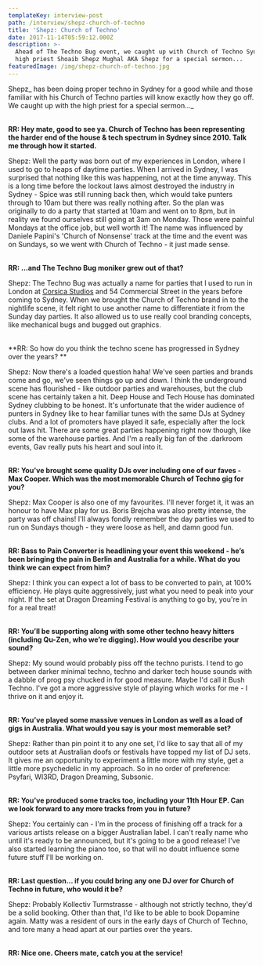 ```yaml
---
templateKey: interview-post
path: /interview/shepz-church-of-techno
title: 'Shepz: Church of Techno'
date: 2017-11-14T05:59:12.000Z
description: >-
  Ahead of The Techno Bug event, we caught up with Church of Techno Sydney's
  high priest Shoaib Shepz Mughal AKA Shepz for a special sermon...
featuredImage: /img/shepz-church-of-techno.jpg
---
```

Shepz_ has been doing proper techno in Sydney for a good while and those familiar with his Church of Techno parties will know exactly how they go off. We caught up with the high priest for a special sermon..._
<br><br>

**RR: Hey mate, good to see ya. Church of Techno has been representing the harder end of the house & tech spectrum in Sydney since 2010. Talk me through how it started.**

Shepz: Well the party was born out of my experiences in London, where I used to go to heaps of daytime parties. When I arrived in Sydney, I was surprised that nothing like this was happening, not at the time anyway. This is a long time before the lockout laws almost destroyed the industry in Sydney - Spice was still running back then, which would take punters through to 10am but there was really nothing after. So the plan was originally to do a party that started at 10am and went on to 8pm, but in reality we found ourselves still going at 3am on Monday. Those were painful Mondays at the office job, but well worth it! The name was influenced by Daniele Papini's 'Church of Nonsense' track at the time and the event was on Sundays, so we went with Church of Techno - it just made sense.
<br><br>

**RR: …and The Techno Bug moniker grew out of that?**

Shepz: The Techno Bug was actually a name for parties that I used to run in London at [Corsica Studios](https://www.facebook.com/CorsicaStudiosLondon/) and 54 Commercial Street in the years before coming to Sydney. When we brought the Church of Techno brand in to the nightlife scene, it felt right to use another name to differentiate it from the Sunday day parties. It also allowed us to use really cool branding concepts, like mechanical bugs and bugged out graphics.
<br><br>

**RR: So how do you think the techno scene has progressed in Sydney over the years? **

Shepz: Now there's a loaded question haha! We've seen parties and brands come and go, we've seen things go up and down. I think the underground scene has flourished - like outdoor parties and warehouses, but the club scene has certainly taken a hit. Deep House and Tech House has dominated Sydney clubbing to be honest. It's unfortunate that the wider audience of punters in Sydney like to hear familiar tunes with the same DJs at Sydney clubs. And a lot of promoters have played it safe, especially after the lock out laws hit. There are some great parties happening right now though, like some of the warehouse parties. And I'm a really big fan of the .darkroom events, Gav really puts his heart and soul into it.
<br><br>

**RR: You’ve brought some quality DJs over including one of our faves - Max Cooper. Which was the most memorable Church of Techno gig for you?**

Shepz: Max Cooper is also one of my favourites. I'll never forget it, it was an honour to have Max play for us. Boris Brejcha was also pretty intense, the party was off chains! I'll always fondly remember the day parties we used to run on Sundays though - they were loose as hell, and damn good fun.
<br><br>


**RR: Bass to Pain Converter is headlining your event this weekend - he’s been bringing the pain in Berlin and Australia for a while. What do you think we can expect from him?**

Shepz: I think you can expect a lot of bass to be converted to pain, at 100% efficiency. He plays quite aggressively, just what you need to peak into your night. If the set at Dragon Dreaming Festival is anything to go by, you're in for a real treat!
<br><br>

**RR: You’ll be supporting along with some other techno heavy hitters (including Qu-Zen, who we’re digging). How would you describe your sound?** 

Shepz: My sound would probably piss off the techno purists. I tend to go between darker minimal techno, techno and darker tech house sounds with a dabble of prog psy chucked in for good measure. Maybe I'd call it Bush Techno. I've got a more aggressive style of playing which works for me - I thrive on it and enjoy it.
<br><br>


**RR: You’ve played some massive venues in London as well as a load of gigs in Australia. What would you say is your most memorable set?**

Shepz: Rather than pin point it to any one set, I'd like to say that all of my outdoor sets at Australian doofs or festivals have topped my list of DJ sets. It gives me an opportunity to experiment a little more with my style, get a little more psychedelic in my approach. So in no order of preference: Psyfari, WI3RD, Dragon Dreaming, Subsonic.
<br><br>

**RR: You’ve produced some tracks too, including your 11th Hour EP. Can we look forward to any more tracks from you in future?**

Shepz: You certainly can - I'm in the process of finishing off a track for a various artists release on a bigger Australian label. I can't really name who until it's ready to be announced, but it's going to be a good release! I've also started learning the piano too, so that will no doubt influence some future stuff I'll be working on.
<br><br>

**RR: Last question... if you could bring any one DJ over for Church of Techno in future, who would it be?**

Shepz: Probably Kollectiv Turmstrasse - although not strictly techno, they'd be a solid booking. Other than that, I'd like to be able to book Dopamine again. Matty was a resident of ours in the early days of Church of Techno, and tore many a head apart at our parties over the years.
<br><br>

**RR: Nice one. Cheers mate, catch you at the service!**
